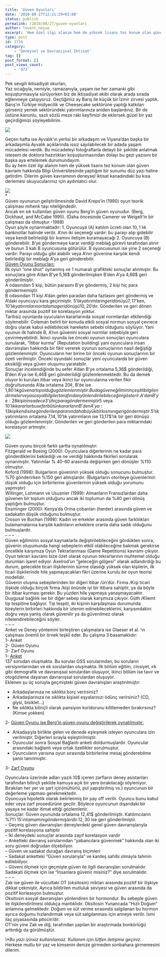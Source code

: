 ```yaml
---
title: 'Güven Oyunları'
date: '2010-08-27T12:21:29+03:00'
status: publish
permalink: /2010/08/27/guven-oyunlari
author: levent_neyse
excerpt: 'Hem özel ilgi alanım hem de yüksek lisans tez konum olan güven kavramı hakkında Bilgi Üniversitesinde yaptığım bir sunumu düz yazı haline getirdim. Dilerim güven kavramının deneysel iktisat kanadındaki bu kısa derlemesi okuyucularımız için aydınlatıcı olur.'
type: post
id: 1716
category:
    - 'Deneysel ve Davranışsal İktisat'
tag: []
post_format: []
post_views_count:
    - '973'
---
```

Pek sevgili iktisadiyat okurları,  
Yaz sıcağıyla, nemiyle, ramazanıyla, yaşam ise her zamanki gibi koşuşturmasıyla sürüyorken biz de iktisadiyat ekibi olarak arada sırada eğlenmeye çalışıyoruz. Geçtiğimiz ay Barış ile küçük bir İzmir zirvesi yaptık. Barış’ın Türkiye midyecilik ve Cheesecake sektörüne yaptığı katkıları görseniz yemek sektöründeki yatırımlarınıza aniden başlardınız. Bir de üstüne kanunlu, sazlı sözlü meze rakı keyfimizi de eklersek güzel bir yaz geçirdiğimizi söyleyebilirim.

![](http://1.bp.blogspot.com/_5jR6MyFb01E/SLU4OJCJ6VI/AAAAAAAAAM0/rBHqmNyRM6g/s400/7.jpg)

Geçen hafta ise Ayvalık’ın yerlisi bir arkadaşım ve Viyana’dan başka bir arkadaşımla Ayvalık açıklarında ıssız sayılabilecek bir adada yaşam mücadelesi verdik. Bu mücadeleyi fotoğraflarla detaylı bir şekilde anlatmak istesem de doktora hazırlıkları koşuşturmasından dolayı bu gezi yazısını bir başka aya ertelemek durumundayım.  
Bu ay hem özel ilgi alanım hem de yüksek lisans tez konum olan güven kavramı hakkında Bilgi Üniversitesinde yaptığım bir sunumu düz yazı haline getirdim. Dilerim güven kavramının deneysel iktisat kanadındaki bu kısa derlemesi okuyucularımız için aydınlatıcı olur.  
  
![](http://images.businessweek.com/story/08/370/1205_sb_trust.jpg)  
\*  
Güven oyununun geliştirilmesinde David Kreps’in (1990) oyun teorik çalışması mihenk taşı niteliğindedir.  
Ancak en sık kullanılan güven oyunu Berg’in güven oyunudur. (Berg, Dickhaut, and McCabe 1995). (Daha öncesinde Camerer ve Weigelt’in bir çalışması da olmuştur -1988)  
Oyun şöyle oynanmaktadır: 1. Oyuncuya (A) katılım ücreti olan 10$, 1$ lık banknotlar halinde verilir. A’nın iki seçeneği vardır: bu parayı alıp gidebilir veya kendi belirlediği bir kısmını iletişim kuramayacağı 2. Oyuncuya (B) gönderebilir. B’ye göndermeye karar verdiği meblağ görevli tarafından alınır ve bunun 3 katı B oyuncusuna götürülür. B oyuncusunun ise yine 2 seçeneği vardır: Parayı olduğu gibi alabilir veya A’nın güvenine karşılık kendi belirlediği bir meblağı A’ya geri gönderebilir.  
<span style="text-decoration: underline;">Güven Oyunu Sonuçları:</span>  
İlk oyun “one shot” oynanmış ve 1 numaralı grafikteki sonuçlar alınmıştır. Bu sonuçlara göre A’dan B’ye 5,16$ gönderilmişken B’den A’ya 4,66$ geri gönderilmiştir.  
A odasından 5 kişi, bütün parasını B’ye göndermiş, 2 kişi hiç para göndermemiştir.  
B odasından 11 kişi A’dan gelen paradan daha fazlasını geri göndermiş ve A’daki oyuncuyu kara geçirmiştir. 5$’lık yatırımların geri dönüşü 7,17$’ken, 10$’lık yatırımların ortalama geri dönüşü 10,20$’dır. Gönderilen ve geri dönen miktar arasında pozitif bir korelasyon yoktur.  
Tarihsiz oyunlarda oyucuların kararlarında sosyal normlardan etkilendiği söylenebilir. Coleman belirli bir konuda etkili sosyal normun sosyal çevrece doğru olarak kabul edilebilecek hareketin sebebi olduğunu söylüyor. Yani oyunun ilk halinde B, A’nın güvenini sosyal normlar sebebiyle geri çevirmeyebilirdi. İkinci oyunda ise önceki oyunun sonuçları oyunculara sunularak, “İtibar kurma” (Reputation building) yani oyunculara insan davranışları hakkında bir fikir vererek oyunun sonuçlarının nasıl değiştiği gözlemlenmiştir. Oyuncuların her birine bir önceki oyunun sonuçlarının bir özeti verilmiştir. Önceki oyundaki sonuçlar yeni oyuncularda bir güven eksikliği veya güven oluşumu yaratabilir.  
Sonuçlar incelendiğinde bu sefer A’dan B’ye ortalama 5,36$ gönderildiği, B’den A’ya ise 6,46$ geri gönderildiği gözlemlenmektedir. Bu da demek oluyor ki kurulan itibar veya ikinci tur oyuncularına verilen fikir doğrultusunda A’da ortalama 20¢, B’de ise 1,80$’lık güven artışı olduğu gözlemlenmiştir. Bu da güven eğiliminin çeşitli bilgilendirmeler veya sosyal bilgiler tarafından yönlendirilebileceğini gösterir.  
A’dan B’ye: 28 kişinin sadece 3’ü hiç para göndermemiştir 5$ veya 10$’lık kararlar bu sefer bütün kararların %50’sine karşılık gelmektedir.  
B’den A’ya: 13 kişi kendisine gönderilen paranın daha büyük bir kısmını geri göndermiştir. 5$’lık yatırımların ortalama 7,14$, 10$’lık yatırımların ise 13,17$’lık bir geri dönüşü olduğu gözlemlenmiştir. Gönderilen ve geri gönderilen para miktarındaki korelasyon artmıştır.

![](http://www.sevenwholedays.org/wp-content/uploads/2010/07/trust.jpg)

Güven oyunu birçok farklı şartta oynatılmıştır:  
Fitzgerald ve Boeing (2000): Oyunculara diğerlerinin ne kadar para gönderdiklerini beklediği ve ne verdiği hakkında fikirleri sorularak oynanmıştır. Yatırımlar % 40-60 arasında değişirken geri dönüşler %110 olmuştur.  
Koford (1998): Bulgarların güveninin yüksek olduğu sonucunu bulmuştur. %70 gönderirken %150 geri almışlardır. (Bulgarların otoriteye güvenlerinin düşük olduğu için birbirlerine güvenlerinin yüksek olduğu yorumunu yapmıştır)  
Willinger, Lohmann ve Ususnier (1999): Almanların Fransızlardan daha güvenen bir toplum olduğunu ancak iki toplumun da %40 geri dönüş yaptığını bulmuştur.  
Ensminger (2000): Kenya’da Orma çobanları (herder) arasında güven ve sadakatin düşük olduğunu bulmuştur.  
Croson ve Buchan (1998): Kadın ve erkekler arasında güven farklılıkları bulamamalarına karşılık kadınların erkeklere oranla daha sadık olduğunu bulmuşlardır.  
– – –  
Güven eğiliminin sosyal kaynaklarla değiştirilebileceğini gördükten sonra, güvenin oluşumunda hangi sebeplerin etkili olabileceğine bakmak gerekirse öncelikle karşımıza Oyun Tekrarlanması (Game Repetitions) kavramı çıkıyor.  
Oyun tekrarı kavramı bize özet olarak oyunun tekrarlarının muhtemel olduğu durumları işaret ediyor. Axelrod’un “geleceğin gölgesi” olarak adlandırdığı bu durum, gelecekte ticari ilişkilerinin sürme olasılığı yüksek olan kişilerin, ilk ticari ilişkilerinde hile yapmayacakları fikri üzerine kurulu bir oyun teorisi modelidir.  
Güvenin oluşma sebeplerinden bir diğeri itibar /ün’dür. Firma /Kişi ticari ilişkide olduğu birçok firma /kişi önünde iyi bir itibara sahiptir, ya da böyle bir itibar kurması gerekir. Bu yüzden hile yapmaya yanaşmayacaktır.  
Duygusal bağlılık ise bir diğer sebep olarak karşımıza çıkıyor. Güth /Kliemt tip tespitine bağlıyor. Tip tespiti, iki kişinin karşılaşması durumunda bireylerin birbirleri hakkında bir izlenim edinebileceklerini, karşısındakini doğru veya yanlış olarak güvenilir ya da güvenilmez olarak nitelendirebileceğini söyler.  
– – –  
Anket ve Deney yöntemini birleştiren çalışmalara ise Glaeser et al. ‘ın çalışması önemli bir örnek teşkil eder. Bu çalışma 3 basamaklıdır:  
1- Anket  
2- Güven Oyunu  
3- Zarf Oyunu  
1- <span style="text-decoration: underline;">Anket </span>  
137 sorudan oluşmakta. Bu sorular GSS sorularından, bu soruların versiyonlarından ve ek sorulardan oluşmakta. İlk bölüm eğitim, cinsiyet, ırk gibi demografik ve davranışsal sorulardan oluşuyor, ikinci bölüm ise tavır ve otogözleme dayanan davranışsal sorulardan oluşuyor.  
Eklenen şu üç soruyla geçmişteki güven davranışları araştırılmıştır:

- Arkadaşlarınıza ne sıklıkta borç verirsiniz?
- Arkadaşlarınıza ne sıklıkta kişisel eşyalarınızı ödünç verirsiniz? (CD, giysi, bisiklet…)
- Ne sıklıkta bilinçli olarak pansiyon koridorunu kilitlemeden bırakırsınız? (Kimse yokken)

2- <span style="text-decoration: underline;">Güven Oyunu ise Berg’in güven oyunu değiştirilerek oynatılmıştır:</span>

- Arkadaşıyla birlikte gelen ve denede eşleşmek isteyen oyunculara izin verilmiştir. Diğerleri sırayla eşleştirilmiştir.
- Oyuncular sonra Sosyal Bağlantı anketi doldurmuşlardır. Oyuncular arasındaki bağlantı veya ortak özellikler sorulmuştur.
- Oyuncuların yarısına oyun sırasında birbirlerine mesaj gönderebilme şansı tanınmıştır.

3- <span style="text-decoration: underline;">Zarf Oyunu</span>  
   
Oyunculara üzerinde adları yazılı 10$ içeren zarfların deney asistanları tarafından bilinçli şekilde kamuya açık bir yere bırakılacağı söyleniyor. Bırakılan her yer ve şart için(mühürlü, pul yapıştırılmış vs.) oyuncunun bir değerleme yapması gerekmektedir.  
Oyuncuya hipotetik olarak belirlenmiş bir pay off verilir. Oyuncu bunu kabul eder veya zarf prosedürüne geçilir. Böylece oyuncunun dışarıdaki bir yayaya ne kadar itimat ettiği gözlemlenir.  
Sonuçlar: Güven oyununda ortalama 12,41$ gönderilmiştir. Katılımcıların %71’i 15$’ın tamamını göndermişlerdir. 12,30$ ise geri gönderilmiştir.  
– Geçmiş güven davranışları deneylerdeki genel güven davranışlarıyla pozitif korelasyona sahiptir  
– İki deneydeki sonuçlar arasında zayıf korelasyon vardır  
– Anketteki davranış sorularından “yabancılara güvenmek” hakkında olan iki soru güveni doğrudan ölçebiliyor.  
– Güven ve sadakat durağan davranış biçimleri  
– Sadakat anketteki “Güven sorularıyla” ve kardeş sahibi olmayla tahmin edilebiliyor.  
– Güveni ölçmek için geçmişte güven ile ilgili davranışları sorulmalıdır. Sadakati ölçmek için ise “İnsanlara güvenir misiniz?” diye sorulmalıdır.  
– – –  
Zak ise güven ile vücuttaki OT (oksitosin) miktarı arasında pozitif bir ilişkiye dikkat çekmiştir. Ayrıca bildirilen mutluluk seviyesi ve güven arasında da pozitif korleasyon bulmuştur.  
Oksitosin sosyal davranışları yönlendiren bir hormondur. Bu sebeple güven ile ilişkilendirilmesi oldukça mantıklıdır. Oksitosin Yunancada “Hızlı Doğum” anlamına gelmektedir. Doğum ve süt verme sırasında salgılanan bu hormon ayrıca doğumu hızlandırmak veya süt salgılanması için anneye verilir. İsmi ilaç piyasasında pitocin’dir.  
OT’nin yine Zak ve diğ. tarafından yapılan bir araştırmada bonkörlüğü arttırdığı da görülmüştür.

<address>\*Bu yazı izinsiz kullanılamaz. Kullanım için lütfen iletişime geçiniz.</address>Herkese mutlu bir yaz ve kimsenin denize girmeden sonbahara girmemesini dilerim.